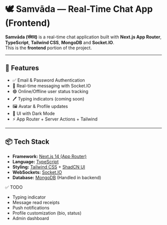 # 🕊️ Samvāda — Real-Time Chat App (Frontend)

**Samvāda (संवाद)** is a real-time chat application built with **Next.js App Router**, **TypeScript**, **Tailwind CSS**, **MongoDB** and **Socket.IO**.  
This is the **frontend** portion of the project.

---

## 🚀 Features

- ✅ Email & Password Authentication
- 💬 Real-time messaging with Socket.IO
- 🟢 Online/Offline user status tracking
- 🖊️ Typing indicators (coming soon)
- 🖼️ Avatar & Profile updates
- 🎨 UI with Dark Mode
- ⚡ App Router + Server Actions + Tailwind 

---

## 📦 Tech Stack

- **Framework:** [Next.js 14 (App Router)](https://nextjs.org/)
- **Language:** [TypeScript](https://www.typescriptlang.org/)
- **Styling:** [Tailwind CSS](https://tailwindcss.com/) + [ShadCN UI](https://ui.shadcn.com/)
- **WebSockets:** [Socket.IO](https://socket.io/)
- **Database:** [MongoDB](https://www.mongodb.com/) (Handled in backend)

✅ TODO
 - Typing indicator
 - Message read receipts
 - Push notifications
 - Profile customization (bio, status)
 - Admin dashboard

